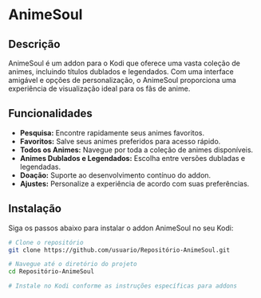 # AnimeSoul

## Descrição
AnimeSoul é um addon para o Kodi que oferece uma vasta coleção de animes, incluindo títulos dublados e legendados. Com uma interface amigável e opções de personalização, o AnimeSoul proporciona uma experiência de visualização ideal para os fãs de anime.

## Funcionalidades
- **Pesquisa:** Encontre rapidamente seus animes favoritos.
- **Favoritos:** Salve seus animes preferidos para acesso rápido.
- **Todos os Animes:** Navegue por toda a coleção de animes disponíveis.
- **Animes Dublados e Legendados:** Escolha entre versões dubladas e legendadas.
- **Doação:** Suporte ao desenvolvimento contínuo do addon.
- **Ajustes:** Personalize a experiência de acordo com suas preferências.

## Instalação
Siga os passos abaixo para instalar o addon AnimeSoul no seu Kodi:

```bash
# Clone o repositório
git clone https://github.com/usuario/Repositório-AnimeSoul.git

# Navegue até o diretório do projeto
cd Repositório-AnimeSoul

# Instale no Kodi conforme as instruções específicas para addons
